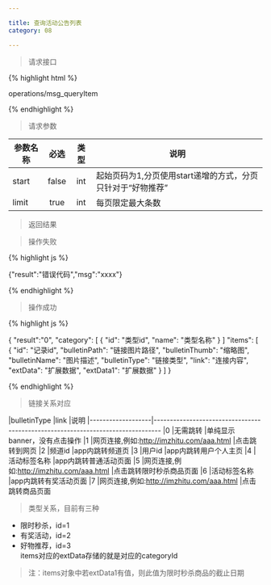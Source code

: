 ```yaml
---

title: 查询活动公告列表
category: 08

---
```


> 请求接口

{% highlight html %}

operations/msg_queryItem

{% endhighlight %}

> 请求参数

|参数名称			|必选		|类型		|说明									
|-------------------|:---------:|:---------:|--------------------------------------------
|start				|false		|int		|起始页码为1,分页使用start递增的方式，分页只针对于“好物推荐”
|limit				|true		|int		|每页限定最大条数

> 返回结果

> 操作失败

{% highlight js %}

{"result":"错误代码","msg":"xxxx"}

{% endhighlight %}

> 操作成功

{% highlight js %}

{
    "result":"0",
    "category":
    [
        {
            "id": "类型id",
            "name": "类型名称"
        }
    ]
    "items":
    [
        {
            "id": "记录id",
            "bulletinPath": "链接图片路径",
            "bulletinThumb": "缩略图",
            "bulletinName": "图片描述",
            "bulletinType": "链接类型",
            "link": "连接内容",
            "extData": "扩展数据",
            "extData1": "扩展数据"
        }
    ]
}

{% endhighlight %}

> 链接关系对应

|bulletinType		|link							             |说明
|-------------------|--------------------------------------------------------------------------------
|0					|无需跳转                                     |单纯显示banner，没有点击操作
|1					|网页连接,例如:http://imzhitu.com/aaa.html     |点击跳转到网页
|2					|频道id                                       |app内跳转频道页
|3                  |用户id                                       |app内跳转用户个人主页
|4                  |活动标签名称                                  |app内跳转普通活动页面
|5                  |网页连接,例如:http://imzhitu.com/aaa.html     |点击跳转限时秒杀商品页面
|6                  |活动标签名称                                  |app内跳转有奖活动页面
|7                  |网页连接,例如:http://imzhitu.com/aaa.html     |点击跳转商品页面

> 类型关系，目前有三种  
* 限时秒杀，id=1
* 有奖活动，id=2
* 好物推荐，id=3  
items对应的extData存储的就是对应的categoryId  

> 注：items对象中若extData1有值，则此值为限时秒杀商品的截止日期

